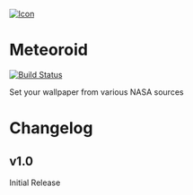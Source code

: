 [![Icon](https://github.com/JeffResc/Meteoroid/raw/master/meteoroidprefs/Resources/iconlarge%402x.png)](#)
# Meteoroid
[![Build Status](https://travis-ci.org/JeffResc/Meteoroid.svg?branch=master)](https://travis-ci.org/JeffResc/Meteoroid)

Set your wallpaper from various NASA sources

# Changelog
## v1.0
Initial Release
